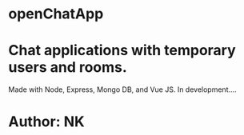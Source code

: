 # openChatApp
# Chat applications with temporary users and rooms.
Made with Node, Express, Mongo DB, and Vue JS.
In development.... 
# Author: NK
